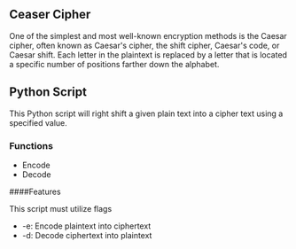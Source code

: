## Ceaser Cipher

One of the simplest and most well-known encryption methods is the Caesar cipher, often known as Caesar's cipher, 
the shift cipher, Caesar's code, or Caesar shift. Each letter in the plaintext is replaced by a letter that is 
located a specific number of positions farther down the alphabet.

## Python Script

This Python script will right shift a given plain text into a cipher text using a specified value.

### Functions

<ul>
    <li>Encode</li>
    <li>Decode</li>
</ul>

####Features

This script must utilize flags

<ul>
    <li>-e: Encode plaintext into ciphertext </li>
    <li>-d: Decode ciphertext into plaintext</li>
</ul>
